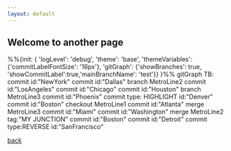 ```yaml
---
layout: default
---
```


## Welcome to another page


<div class="mermaid">
%%{init: { 'logLevel': 'debug', 'theme': 'base', 'themeVariables': {'commitLabelFontSize': '16px'}, 'gitGraph': {'showBranches': true, 'showCommitLabel':true,'mainBranchName': 'test'}} }%%
      gitGraph TB:
        commit id:"NewYork"
        commit id:"Dallas"
        branch MetroLine2
        commit id:"LosAngeles"
        commit id:"Chicago"
        commit id:"Houston"
        branch MetroLine3
        commit id:"Phoenix"
        commit type: HIGHLIGHT id:"Denver"
        commit id:"Boston"
        checkout MetroLine1
        commit id:"Atlanta"
        merge MetroLine3
        commit id:"Miami"
        commit id:"Washington"
        merge MetroLine2 tag:"MY JUNCTION"
        commit id:"Boston"
        commit id:"Detroit"
        commit type:REVERSE id:"SanFrancisco"
</div>



[back](./)
